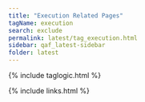 ```yaml
---
title: "Execution Related Pages"
tagName: execution
search: exclude
permalink: latest/tag_execution.html
sidebar: qaf_latest-sidebar
folder: latest
---
```

{% include taglogic.html %}

{% include links.html %}
